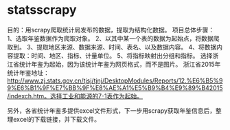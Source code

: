 # statsscrapy
目的：用scrapy爬取统计局发布的数据，提取为结构化数据。
项目总体步骤：
  1、选取年鉴数据作为爬取对象。
  2、以其中某一个表的数据为起始点，将数据爬取到。
  3、提取地区来源、数据来源、时间、表名、以及数据内容。
  4、将数据内容提取：时间、地区、指标、计量单位。
  5、将指标映射出分组和指标。
选择浙江省统计年鉴为起始，因为该统计年鉴为网页格式，而不是图片。
浙江省2015年统计年鉴地址：http://www.zj.stats.gov.cn/tjsj/tjnj/DesktopModules/Reports/12.%E6%B5%99%E6%B1%9F%E7%BB%9F%E8%AE%A1%E5%B9%B4%E9%89%B42015/indexch.htm。选择工业和能源的7-1表作为起始。

另外，各省统计年鉴多提供excel文件形式，下一步用scrapy获取年鉴信息后，整理excel的下载链接，并下载文件。
